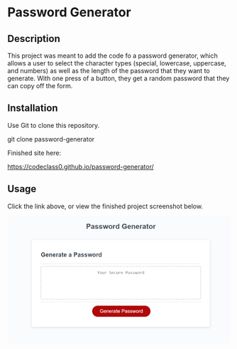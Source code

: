 # Password Generator

## Description

This project was meant to add the code fo a password generator, which allows a user to select the character types (special, lowercase, uppercase, and numbers) as well as the length of the password that they want to generate. With one press of a button, they get a random password that they can copy off the form.

## Installation

Use Git to clone this repository.

git clone password-generator

Finished site here:

https://codeclass0.github.io/password-generator/

## Usage

Click the link above, or view the finished project screenshot below.

![screenshot of finished product](./assets/images/screenshot.jpg)